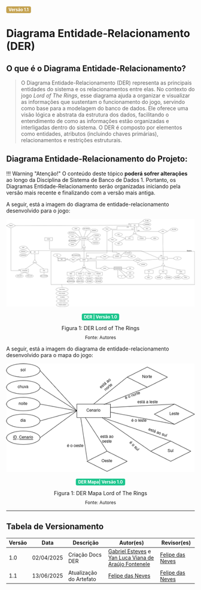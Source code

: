 <span style="background-color:#c5a352; color:white; font-size:0.8em; font-weight: bold; padding:2px 6px; border-radius:4px;">Versão 1.1</span>

# Diagrama Entidade-Relacionamento (DER)

## O que é o Diagrama Entidade-Relacionamento?

> O Diagrama Entidade-Relacionamento (DER) representa as principais entidades do sistema e os relacionamentos entre elas. No contexto do jogo _Lord of The Rings_, esse diagrama ajuda a organizar e visualizar as informações que sustentam o funcionamento do jogo, servindo como base para a modelagem do banco de dados.
> Ele oferece uma visão lógica e abstrata da estrutura dos dados, facilitando o entendimento de como as informações estão organizadas e interligadas dentro do sistema. O DER é composto por elementos como entidades, atributos (incluindo chaves primárias), relacionamentos e restrições estruturais.

## Diagrama Entidade-Relacionamento do Projeto:

!!! Warning "Atenção!"
    O conteúdo deste tópico **poderá sofrer alterações** ao longo da Disciplina de Sistema de Banco de Dados 1. Portanto, os Diagramas Entidade-Relacionamento serão organizadas iniciando pela versão mais recente e finalizando com a versão mais antiga.

A seguir, está a imagem do diagrama de entidade-relacionamento desenvolvido para o jogo:

![Versão Atual](../../assets/diagramaEntidadeRelacionamento.png)

<center>
  <span style="background-color:#1ec68e; color:white; font-size:0.8em; font-weight: bold; padding:2px 6px; border-radius:4px;">DER | Versão 1.0</span>
</center>

<div style="text-align: center">
  <p>Figura 1: DER Lord of The Rings</p>
  <p style="margin-top: -1%; font-size: 12px">Fonte: Autores</p>
</div>

A seguir, está a imagem do diagrama de entidade-relacionamento desenvolvido para o mapa do jogo:

![Versão Atual](../../assets/diagramaEntidadeRelacionamentoMapa.png)

<center>
  <span style="background-color:#1ec68e; color:white; font-size:0.8em; font-weight: bold; padding:2px 6px; border-radius:4px;">DER Mapa| Versão 1.0</span>
</center>

<div style="text-align: center">
  <p>Figura 1: DER Mapa Lord of The Rings</p>
  <p style="margin-top: -1%; font-size: 12px">Fonte: Autores</p>
</div>

---

## Tabela de Versionamento

| Versão | Data       | Descrição                                     | Autor(es)                                                             | Revisor(es)                                                          |
|--------|------------|-----------------------------------|-----------------------------------------------------------------------|----------------------------------------------------------------------|
|1.0  |02/04/2025     | Criação Docs DER | [Gabriel Esteves](https://github.com/GabrielMEsteves) e [Yan Luca Viana de Araújo Fontenele](https://github.com/yan-luca)| [Felipe das Neves](https://github.com/FelipeFreire-gf) |
|1.1  |13/06/2025     | Atualização do Artefato | [Felipe das Neves](https://github.com/FelipeFreire-gf) | [Felipe das Neves](https://github.com/FelipeFreire-gf) |
